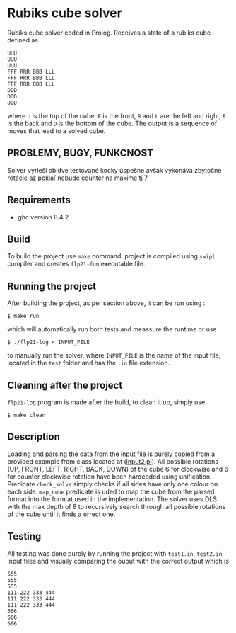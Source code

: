 # Rubiks cube solver

Rubiks cube solver coded in Prolog. Receives a state of a rubiks cube defined as
```
UUU
UUU
UUU
FFF RRR BBB LLL
FFF RRR BBB LLL
FFF RRR BBB LLL
DDD
DDD
DDD
```
where `U` is the top of the cube, `F` is the front, `R` and `L` are the left and right, `B` is the back and `D` is the bottom of the cube. The output is a sequence of moves that lead to a solved cube.

## PROBLEMY, BUGY, FUNKCNOST
Solver vyrieši obidve testované kocky úspešne avšak vykonáva zbytočné rotácie až pokiaľ nebude counter na maxime tj 7

## Requirements
* ghc version 8.4.2

## Build
To build the project use `make` command, project is compiled using `swipl` compiler and creates `flp21-fun` executable file.

## Running the project
After building the project, as per section above, it can be run using :
```shell
$ make run
```
which will automatically run both tests and meassure the runtime or use 
```shell
$ ./flp21-log < INPUT_FILE
```
to manually run the solver, where `INPUT_FILE` is the name of the input file, located in the `test` folder and has the `.in` file extension.

## Cleaning after the project

`flp21-log` program is made after the build, to clean it up, simply use
```shell
$ make clean
```

## Description
Loading and parsing the data from the input file is purely copied from a provided example from class located at ([input2.pl](https://wis.fit.vutbr.cz/FIT/st/cfs.php.cs?file=%2Fcourse%2FFLP-IT%2Fprojects%2Flog%2Finput2.pl&cid=14578 "Source")). All possible rotations (UP, FRONT, LEFT, RIGHT, BACK, DOWN) of the cube 6 for clockwise and 6 for counter clockwise rotation have been hardcoded using unification. Predicate `check_solve` simply checks if all sides have only one colour on each side. `map_cube` predicate is uded to map the cube from the parsed format into the form at used in the implementation. The solver uses DLS with the max depth of 8 to recursively search through all possible rotations of the cube until it finds a orrect one.

## Testing

All testing was done purely by running the project with `test1.in`, `test2.in` input files and visually comparing the ouput with the correct output which is
```
555
555
555
111 222 333 444
111 222 333 444
111 222 333 444
666
666
666
```
